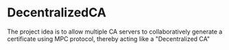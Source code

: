 # DecentralizedCA
The project idea is to allow multiple CA servers to collaboratively generate a certificate using MPC protocol, thereby acting like a "Decentralized CA"
